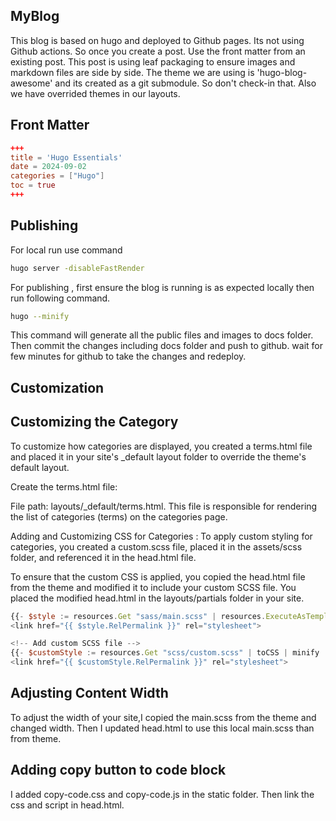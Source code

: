 ## MyBlog 

This blog is based on hugo and deployed to Github pages. Its not using Github actions.
So once you create a post. Use the front matter from an existing post. This post is using leaf packaging to ensure images and markdown files are side by side. The theme we are using is 'hugo-blog-awesome' and its created as a git submodule. So don't check-in that. Also we have overrided themes in our layouts. 

## Front Matter

```toml
+++
title = 'Hugo Essentials'
date = 2024-09-02
categories = ["Hugo"]
toc = true
+++

```

## Publishing 

For local run use command

```sh
hugo server -disableFastRender

```
For publishing , first ensure the blog is running is as expected locally then run following command.

```sh
hugo --minify 
```
This command will generate all the public files and images to docs folder. Then commit the changes including docs folder and push to github.
wait for few minutes for github to take the changes and redeploy.

## Customization  

## Customizing the Category  

To customize how categories are displayed, you created a terms.html file and placed it in your site's _default layout folder to override the theme's default layout.

Create the terms.html file: 

File path: layouts/_default/terms.html.
This file is responsible for rendering the list of categories (terms) on the categories page.  

Adding and Customizing CSS for Categories :
To apply custom styling for categories, you created a custom.scss file, placed it in the assets/scss folder, and referenced it in the head.html file.

To ensure that the custom CSS is applied, you copied the head.html file from the theme and modified it to include your custom SCSS file. You placed the modified head.html in the layouts/partials folder in your site. 

```js
{{- $style := resources.Get "sass/main.scss" | resources.ExecuteAsTemplate "style.scss" . | toCSS (dict "targetPath" "style.css") | minify | fingerprint }}
<link href="{{ $style.RelPermalink }}" rel="stylesheet">

<!-- Add custom SCSS file -->
{{- $customStyle := resources.Get "scss/custom.scss" | toCSS | minify | fingerprint }}
<link href="{{ $customStyle.RelPermalink }}" rel="stylesheet">
```
## Adjusting Content Width  
To adjust the width of your site,I copied the main.scss from the theme and changed width. Then I updated head.html to use this local main.scss than from theme.

## Adding copy button to code block
I added copy-code.css and copy-code.js in the static folder. Then link the css and script in head.html.

